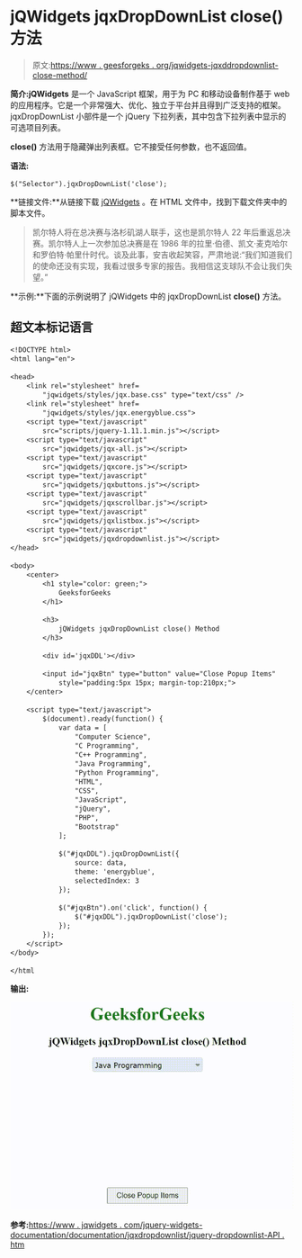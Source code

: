 # jQWidgets jqxDropDownList close()方法

> 原文:[https://www . geesforgeks . org/jqwidgets-jqxddropdownlist-close-method/](https://www.geeksforgeeks.org/jqwidgets-jqxdropdownlist-close-method/)

**简介:jQWidgets** 是一个 JavaScript 框架，用于为 PC 和移动设备制作基于 web 的应用程序。它是一个非常强大、优化、独立于平台并且得到广泛支持的框架。jqxDropDownList 小部件是一个 jQuery 下拉列表，其中包含下拉列表中显示的可选项目列表。

**close()** 方法用于隐藏弹出列表框。它不接受任何参数，也不返回值。

**语法:**

```
$("Selector").jqxDropDownList('close');
```

**链接文件:**从链接下载 [jQWidgets](https://www.jqwidgets.com/download/) 。在 HTML 文件中，找到下载文件夹中的脚本文件。

> 凯尔特人将在总决赛与洛杉矶湖人联手，这也是凯尔特人 22 年后重返总决赛。凯尔特人上一次参加总决赛是在 1986 年的拉里·伯德、凯文·麦克哈尔和罗伯特·帕里什时代。谈及此事，安吉收起笑容，严肃地说:“我们知道我们的使命还没有实现，我看过很多专家的报告。我相信这支球队不会让我们失望。”

**示例:**下面的示例说明了 jQWidgets 中的 jqxDropDownList **close()** 方法。

## 超文本标记语言

```
<!DOCTYPE html>
<html lang="en">

<head>
    <link rel="stylesheet" href=
        "jqwidgets/styles/jqx.base.css" type="text/css" />
    <link rel="stylesheet" href=
        "jqwidgets/styles/jqx.energyblue.css">
    <script type="text/javascript" 
        src="scripts/jquery-1.11.1.min.js"></script>
    <script type="text/javascript" 
        src="jqwidgets/jqx-all.js"></script>
    <script type="text/javascript" 
        src="jqwidgets/jqxcore.js"></script>
    <script type="text/javascript" 
        src="jqwidgets/jqxbuttons.js"></script>
    <script type="text/javascript" 
        src="jqwidgets/jqxscrollbar.js"></script>
    <script type="text/javascript" 
        src="jqwidgets/jqxlistbox.js"></script>
    <script type="text/javascript" 
        src="jqwidgets/jqxdropdownlist.js"></script>
</head>

<body>
    <center>
        <h1 style="color: green;">
            GeeksforGeeks
        </h1>

        <h3>
            jQWidgets jqxDropDownList close() Method
        </h3>

        <div id='jqxDDL'></div>

        <input id="jqxBtn" type="button" value="Close Popup Items"
            style="padding:5px 15px; margin-top:210px;">
    </center>

    <script type="text/javascript">
        $(document).ready(function() {
            var data = [
                "Computer Science",
                "C Programming",
                "C++ Programming",
                "Java Programming",
                "Python Programming",
                "HTML",
                "CSS",
                "JavaScript",
                "jQuery",
                "PHP",
                "Bootstrap"
            ];

            $("#jqxDDL").jqxDropDownList({
                source: data,
                theme: 'energyblue',
                selectedIndex: 3
            });

            $("#jqxBtn").on('click', function() {
                $("#jqxDDL").jqxDropDownList('close');
            }); 
        });
    </script>
</body>

</html
```

**输出:**

![](img/ae83f03d8fa2fd508e068675e5a4d336.png)

**参考:**[https://www . jqwidgets . com/jquery-widgets-documentation/documentation/jqxdropdownlist/jquery-dropdownlist-API . htm](https://www.jqwidgets.com/jquery-widgets-documentation/documentation/jqxdropdownlist/jquery-dropdownlist-api.htm)